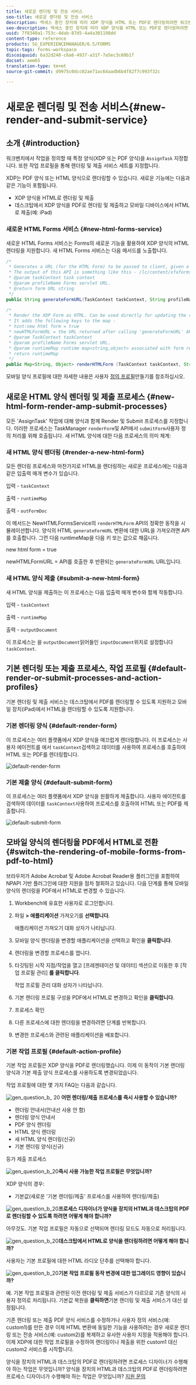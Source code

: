 ```yaml
---
title: 새로운 렌더링 및 전송 서비스
seo-title: 새로운 렌더링 및 전송 서비스
description: 액세스 중인 장치에 따라 XDP 양식을 HTML 또는 PDF로 렌더링하려면 워크벤치에서 렌더링 및 제출 서비스를 정의합니다.
seo-description: 액세스 중인 장치에 따라 XDP 양식을 HTML 또는 PDF로 렌더링하려면 워크벤치에서 렌더링 및 제출 서비스를 정의합니다.
uuid: 7f8348a1-753c-4dab-87d5-4a4a301198dd
content-type: reference
products: SG_EXPERIENCEMANAGER/6.5/FORMS
topic-tags: forms-workspace
discoiquuid: 6a32d240-c6a6-4937-a31f-7a5ec3c60b1f
docset: aem65
translation-type: tm+mt
source-git-commit: d9975c0dcc02ae71ac64aadb6b4f82f7c993f32c

---
```



# 새로운 렌더링 및 전송 서비스{#new-render-and-submit-service}

## 소개 {#introduction}

워크벤치에서 작업을 정의할 때 특정 양식(XDP 또는 PDF 양식)을 `AssignTask` 지정합니다. 또한 작업 프로필을 통해 렌더링 및 제출 서비스 세트를 지정합니다.

XDP는 PDF 양식 또는 HTML 양식으로 렌더링할 수 있습니다. 새로운 기능에는 다음과 같은 기능이 포함됩니다.

* XDP 양식을 HTML로 렌더링 및 제출
* 데스크탑에서 XDP 양식을 PDF로 렌더링 및 제출하고 모바일 디바이스에서 HTML로 제출(예: iPad)

### 새로운 HTML Forms 서비스 {#new-html-forms-service}

새로운 HTML Forms 서비스는 Forms의 새로운 기능을 활용하여 XDP 양식의 HTML 렌더링을 지원합니다. 새 HTML Forms 서비스는 다음 메서드를 노출합니다.

```java
/*
 * Generates a URL (for the HTML Form) to be passed to client, given a TaskContext.
 * The output of this API is something like this - /lc/content/xfaforms/profiles/default.ws.html?ContentRoot=repository://Applications/MyApplication/MyFolder&template=MyForm.xdp
 * @param taskContext task context
 * @param profileName Forms servlet URL.
 * @return form URL string
 */
public String generateFormURL(TaskContext taskContext, String profileName);

/*
 * Render the XDP Form as HTML. Can be used directly for updating the runtimeMap in render.
 * It adds the following keys to the map -
 * hint:new html form = true
 * newHTMLFormURL = the URL returned after calling 'generateFormURL' API.
 * @param TaskContext taskContext
 * @param profileName Forms servlet URL.
 * @param runtimeMap runtime map<string,object> associated with form rendering.
 * return runtimeMap
 */
public Map<String, Object> renderHTMLForm (TaskContext taskContext, String profileName, Map<String,Object> runtimeMap);
```

모바일 양식 프로필에 대한 자세한 내용은 사용자 [정의 프로필](/help/forms/using/custom-profile.md)만들기를 참조하십시오.

## 새로운 HTML 양식 렌더링 및 제출 프로세스 {#new-html-form-render-amp-submit-processes}

모든 &#39;AssignTask&#39; 작업에 대해 양식과 함께 Render 및 Submit 프로세스를 지정합니다. 이러한 프로세스는 TaskManager `renderForm`및 API에서 `submitForm`사용자 정의 처리를 위해 호출됩니다. 새 HTML 양식에 대한 다음 프로세스의 의미 체계:

### 새 HTML 양식 렌더링 {#render-a-new-html-form}

모든 렌더링 프로세스와 마찬가지로 HTML을 렌더링하는 새로운 프로세스에는 다음과 같은 입출력 매개 변수가 있습니다.

입력 - `taskContext`

출력 - `runtimeMap`

출력 - `outFormDoc`

이 메서드는 NewHTMLFormsService의 `renderHTMLForm` API의 정확한 동작을 시뮬레이션합니다. 양식의 HTML `generateFormURL` 변환에 대한 URL을 가져오려면 API를 호출합니다. 그런 다음 runtimeMap을 다음 키 또는 값으로 채웁니다.

new html form = true

newHTMLFormURL = API를 호출한 후 반환되는 `generateFormURL` URL입니다.

### 새 HTML 양식 제출 {#submit-a-new-html-form}

새 HTML 양식을 제출하는 이 프로세스는 다음 입출력 매개 변수와 함께 작동합니다.

입력 - `taskContext`

출력 - `runtimeMap`

출력 - `outputDocument`

이 프로세스는 을 `outputDocument`읽어들인 `inputDocument`위치로 설정합니다 `taskContext`.

## 기본 렌더링 또는 제출 프로세스, 작업 프로필 {#default-render-or-submit-processes-and-action-profiles}

기본 렌더링 및 제출 서비스는 데스크탑에서 PDF를 렌더링할 수 있도록 지원하고 모바일 장치(iPad)에서 HTML을 렌더링할 수 있도록 지원합니다.

### 기본 렌더링 양식 {#default-render-form}

이 프로세스는 여러 플랫폼에서 XDP 양식을 매끄럽게 렌더링합니다. 이 프로세스는 사용자 에이전트를 에서 `taskContext`검색하고 데이터를 사용하여 프로세스를 호출하여 HTML 또는 PDF를 렌더링합니다.

![default-render-form](assets/default-render-form.png)

### 기본 제출 양식 {#default-submit-form}

이 프로세스는 여러 플랫폼에서 XDP 양식을 원활하게 제출합니다. 사용자 에이전트를 검색하여 데이터를 `taskContext`사용하여 프로세스를 호출하여 HTML 또는 PDF를 제출합니다.

![default-submit-form](assets/default-submit-form.png)

## 모바일 양식의 렌더링을 PDF에서 HTML로 전환 {#switch-the-rendering-of-mobile-forms-from-pdf-to-html}

브라우저가 Adobe Acrobat 및 Adobe Acrobat Reader용 플러그인을 포함하여 NPAPI 기반 플러그인에 대한 지원을 점차 철회하고 있습니다. 다음 단계를 통해 모바일 양식의 렌더링을 PDF에서 HTML로 변경할 수 있습니다.

1. Workbench에 유효한 사용자로 로그인합니다.
1. 파일 **> 애플리케이션** 가져오기를 **선택합니다**.

   애플리케이션 가져오기 대화 상자가 나타납니다.

1. 모바일 양식 렌더링을 변경할 애플리케이션을 선택하고 확인을 **클릭합니다**.
1. 렌더링을 변경할 프로세스를 엽니다.
1. 타깃팅된 시작 지점/작업을 열고 [프레젠테이션 및 데이터] 섹션으로 이동한 후 [작업 프로필 관리] **를 클릭합니다**.

   작업 프로필 관리 대화 상자가 나타납니다.
1. 기본 렌더링 프로필 구성을 PDF에서 HTML로 변경하고 확인을 **클릭합니다**.
1. 프로세스 확인
1. 다른 프로세스에 대한 렌더링을 변경하려면 단계를 반복합니다.
1. 변경한 프로세스와 관련된 애플리케이션을 배포합니다.

### 기본 작업 프로필 {#default-action-profile}

기본 작업 프로필은 XDP 양식을 PDF로 렌더링했습니다. 이제 이 동작이 기본 렌더링 양식과 기본 제출 양식 프로세스를 사용하도록 변경되었습니다.

작업 프로필에 대한 몇 가지 FAQ는 다음과 같습니다.

![gen_question_b_](assets/gen_question_b_20.png) 20 **어떤 렌더링/제출 프로세스를 즉시 사용할 수 있습니까?**

* 렌더링 안내서(안내선 사용 안 함)
* 렌더링 양식 안내서
* PDF 양식 렌더링
* HTML 양식 렌더링
* 새 HTML 양식 렌더링(신규)
* 기본 렌더링 양식(신규)

등가 제출 프로세스

![gen_question_b_20](assets/gen_question_b_20.png)**즉시 사용 가능한 작업 프로필은 무엇입니까?**

XDP 양식의 경우:

* 기본값(새로운 &#39;기본 렌더링/제출&#39; 프로세스를 사용하여 렌더링/제출)

![gen_question_b_20](assets/gen_question_b_20.png)**프로세스 디자이너가 양식을 장치의 HTML과 데스크탑의 PDF로 렌더링할 수 있도록 하려면 어떻게 해야 합니까?**

아무것도. 기본 작업 프로필은 자동으로 선택되며 렌더링 모드도 자동으로 처리됩니다.

![gen_question_b_20](assets/gen_question_b_20.png)**데스크탑에서 HTML로 양식을 렌더링하려면 어떻게 해야 합니까?**

사용자는 기본 프로필에 대한 HTML 라디오 단추를 선택해야 합니다.

![gen_question_b_20](assets/gen_question_b_20.png)**기본 작업 프로필 동작 변경에 대한 업그레이드 영향이 있습니까?**

예. 기본 작업 프로필과 관련된 이전 렌더링 및 제출 서비스가 다르므로 기존 양식의 사용자 정의로 처리됩니다. 기본값 복원을 **클릭하면**&#x200B;기본 렌더링 및 제출 서비스가 대신 설정됩니다.

기존 렌더링 또는 제출 PDF 양식 서비스를 수정하거나 사용자 정의 서비스(예: custom1)를 만든 경우 이제 HTML 변환에 동일한 기능을 사용하려는 경우 새로운 렌더링 또는 전송 서비스(예: custom2)를 복제하고 유사한 사용자 지정을 적용해야 합니다. 이제 XDP에 대한 작업 프로필을 수정하여 렌더링이나 제출을 위한 custom1 대신 custom2 서비스를 시작합니다.

양식을 장치의 HTML과 데스크탑의 PDF로 렌더링하려면 프로세스 디자이너가 수행해야 하는 작업은 무엇입니까?
양식을 장치의 HTML과 데스크탑의 PDF로 렌더링하려면 프로세스 디자이너가 수행해야 하는 작업은 무엇입니까?  [지원 문의](https://www.adobe.com/account/sign-in.supportportal.html)
